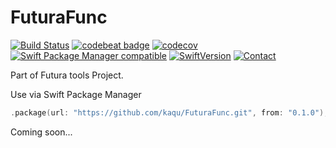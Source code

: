 # FuturaFunc

[![Build Status](https://travis-ci.org/kaqu/FuturaFunc.svg?branch=master)](https://travis-ci.org/kaqu/FuturaFunc)
[![codebeat badge](https://codebeat.co/badges/719edec6-c3d2-455a-9ac4-2cfebc7f385a)](https://codebeat.co/projects/github-com-kaqu-futurafunc-master)
[![codecov](https://codecov.io/gh/kaqu/FuturaFunc/branch/master/graph/badge.svg)](https://codecov.io/gh/kaqu/FuturaFunc)
[![Swift Package Manager compatible](https://img.shields.io/badge/Swift%20Package%20Manager-compatible-brightgreen.svg)](https://github.com/apple/swift-package-manager)
[![SwiftVersion](https://img.shields.io/badge/Swift-4.0-brightgreen.svg)]()
[![Contact](https://img.shields.io/badge/contact-@kaqukal-blue.svg?style=flat)](https://twitter.com/kaqukal)

Part of Futura tools Project.

Use via Swift Package Manager
```swift
.package(url: "https://github.com/kaqu/FuturaFunc.git", from: "0.1.0"),
```

Coming soon...
